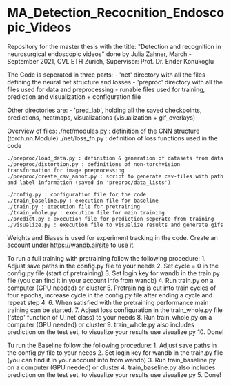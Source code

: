 # MA_Detection_Recocnition_Endoscopic_Videos
Repository for the master thesis with the title: "Detection and recognition in neurosurgical endoscopic videos" done by Julia Zahner, March - September 2021, CVL ETH Zurich, Supervisor: Prof. Dr. Ender Konukoglu

The Code is seperated in three parts:
    - 'net' directory with all the files defining the neural net structure and losses
    - 'preproc' directory with all the files used for data and preprocessing
    - runable files used for training, prediction and visualization + configuration file

Other directories are:
    - 'pred_lab', holding all the saved checkpoints, predictions, heatmaps, visualizations (visualization + gif_overlays)


Overview of files:
    ./net/modules.py : definition of the CNN structure (torch.nn.Module)
    ./net/loss_fn.py : definition of loss functions used in the code

    ./preproc/load_data.py : definition & generation of datasets from data
    ./preproc/distortion.py : definitions of non-torchvision transformation for image preprocessing
    ./preproc/create_csv_annot.py : script to generate csv-files with path and label information (saved in 'preproc/data_lists') 

    ./config.py : configuration file for the code
    ./train_baseline.py : execution file for baseline 
    ./train.py : execution file for pretraining
    ./train_whole.py : execution file for main training
    ./predict.py : execution file for prediction seperate from training
    ./visualize.py : execution file to visualize results and generate gifs

Weights and Biases is used for experiment tracking in the code. Create an account under https://wandb.ai/site to use it.

To run a full training with pretraining follow the following procedure:
    1. Adjust save paths in the config.py file to your needs
    2. Set cycle = 0 in the config.py file (start of pretraining)
    3. Set login key for wandb in the train.py file (you can find it in your account info from wandb)
    4. Run train.py on a computer (GPU needed) or cluster
    5. Pretraining is cut into train cycles of four epochs, increase cycle in the config.py file after ending a cycle and repeat step 4. 
    6. When satisfied with the pretraining performance main training can be started.
    7. Adjust loss configuration in the train_whole.py file ('step' function of U_net class) to your needs
    8. Run train_whole.py on a computer (GPU needed) or cluster 
    9. train_whole.py also includes prediction on the test set, to visualize your results use visualize.py 
    10. Done!

Tu run the Baseline follow the following procedure:
    1. Adjust save paths in the config.py file to your needs
    2. Set login key for wandb in the train.py file (you can find it in your account info from wandb)
    3. Run train_baseline.py on a computer (GPU needed) or cluster
    4. train_baseline.py also includes prediction on the test set, to visualize your results use visualize.py 
    5. Done!






